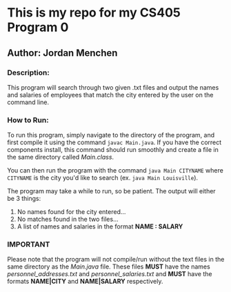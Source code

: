 # This is my repo for my CS405 Program 0 #
## Author: Jordan Menchen ##
### Description: ###
This program will search through two given .txt files and output the names and salaries of employees that match the city entered by the user on the command line.

### How to Run: ###
To run this program, simply navigate to the directory of the program, and first compile it using the command `javac Main.java`. If you have the correct components install, this command should run smoothly and create a file in the same directory called *Main.class*.

You can then run the program with the command `java Main CITYNAME` where `CITYNAME` is the city you'd like to search (ex. `java Main Louisville`).

The program may take a while to run, so be patient. The output will either be 3 things:
1. No names found for the city entered...
2. No matches found in the two files...
3. A list of names and salaries in the format **NAME : SALARY**

### IMPORTANT ###
Please note that the program will not compile/run without the text files in the same directory as the *Main.java* file. These files **MUST** have the names *personnel_addresses.txt* and *personnel_salaries.txt* and **MUST** have the formats **NAME|CITY** and **NAME|SALARY** respectively.
